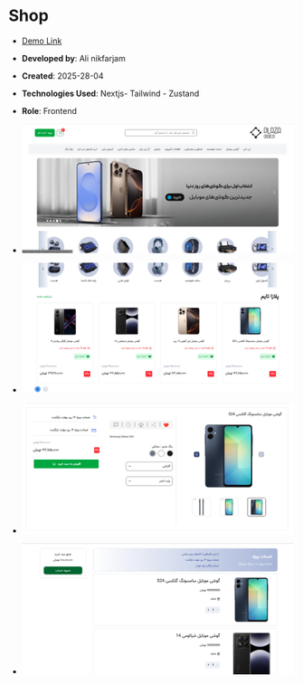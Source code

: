 # Shop

- [Demo Link](https://shop-nextjs-zustand.vercel.app/)
- **Developed by**: Ali nikfarjam
- **Created**: 2025-28-04
- **Technologies Used**: Nextjs- Tailwind - Zustand
- **Role**: Frontend


- ![screen shot](image1.png)

- ![screen shot](image2.png)

- ![screen shot](image3.png)

- ![screen shot](image4.png)









